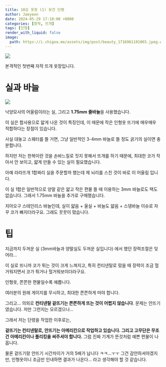 ```yaml
---
title: 10깅 옷장 (1) 유건 단령
author: Jaeyeon
date: 2024-05-29 17:10:00 +0800
categories: [창작, 뜨개]
tags: [인형]
render_with_liquid: false
image:
  path: https://i.chigoa.me/assets/img/post/beauty_1716961101065.jpeg.webp
---
```


![](https://i.chigoa.me/assets/img/post/beauty_1716961101065.jpeg.webp)

본격적인 첫번째 자작 뜨개 옷장입니다.

# 실과 바늘

![](https://i.chigoa.me/assets/img/post/GOKdsRFbcAA2Yv4.jpeg)

낙양모사의 어울림이라는 실, 그리고 **1.75mm 줄바늘**을 사용했습니다.

이 실은 합사용으로 얇게 나온 것이 특징인데, 이 때문에 작은 인형옷 뜨기에 매우매우 적합하다는 장점이 있습니다.

사실 대놓고 스웨터를 뜰 거면, 그냥 일반적인 3-4mm 바늘로 뜰 정도 굵기의 실이면 충분합니다.

하지만 저는 한복이란 것을 손바느질로 짓지 못해서 뜨개를 하기 때문에, 최대한 코가 작아서 안 보이고, 얇게 만들 수 있는 실이 필요했습니다.

아예 라라뜨개 1합짜리 실을 주문할까 했는데 제 뇌리를 스친 것이 바로 이 어울림 입니다.

이 실 1합은 일반적으로 양말 같은 얇고 작은 편물 뜰 때 이용하는 3mm 바늘로도 택도 없습니다. 그래서 1.75mm 바늘을 추가로 구매했습니다.

치아오구 스테인리스 바늘인데, 실이 얇음 + 울실 + 바늘도 얇음 + 스뎅바늘 이슈로 자꾸 코가 빠지더라구요. 그래도 꿋꿋이 떴습니다.

# 팁

지금까지 두꺼운 실 (3mm바늘과 양말실도 두꺼운 실입니다) 에서 했던 장력조절은 잊어라... 

이 실로 뜨니까 코가 튀는 것이 크게 느껴지고, 특히 컨티넨탈로 떴을 때 장력이 조금 헐거워지면서 코가 튀거나 헐거워보이더라구요.

인형옷, 쫀쫀한 편물일수록 예쁩니다.

여러분의 원래 게이지를 무시하고, 최대한 쫀쫀하게 떠야 합니다.

그리고... 의외로 **컨티넨탈 겉뜨기는 쫀쫀하게 뜨는 것이 어렵지 않습니다**. 문제는 안뜨기였습니다. 저만 그런지는 모르겠으나...

그래서 저는 단령을 작업한 이후로는,

**겉뜨기는 컨티넨탈로, 안뜨기는 아메리칸으로 작업하고 있습니다. 그리고 고무단은 무조건 아메리칸이나 플리킹을 써주셔야 합니다.** 그럼 진짜 기계가 뜬것처럼 예쁜 편물이 나옵니다.

물론 겉뜨기랑 안뜨기 시간차이가 거의 5배가 납니다 ㅋㅋ...ㅜㅜ 그건 감안하셔야겠지만, 인형옷이니 조금만 인내하면 결과가 나온다... 라고 생각해야 할 것 같습니다.